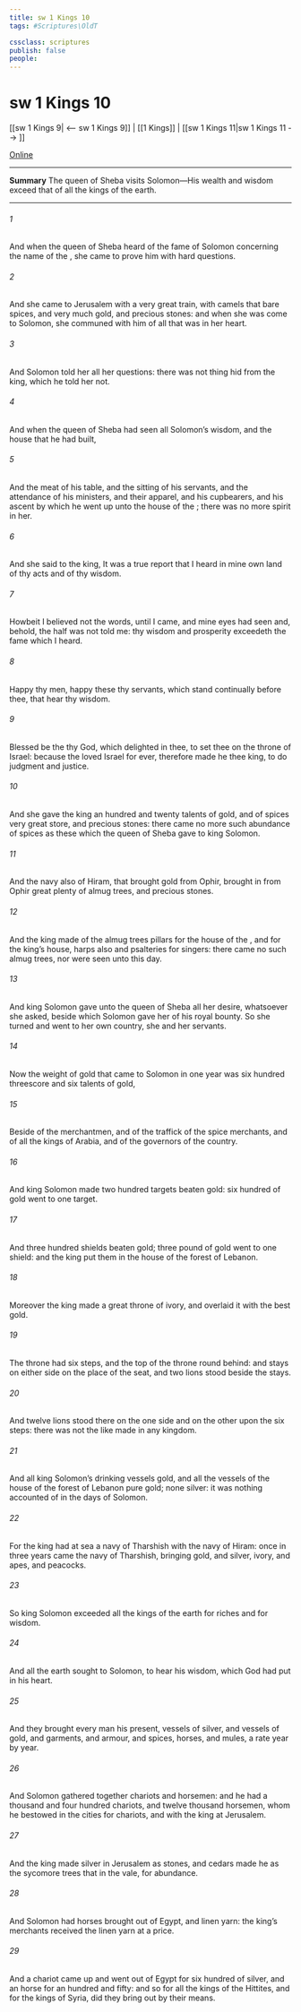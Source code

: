 ```yaml
---
title: sw 1 Kings 10
tags: #Scriptures\OldT

cssclass: scriptures
publish: false
people:
---
```


# sw 1 Kings 10
[[sw 1 Kings 9| <-- sw 1 Kings 9]] | [[1 Kings]] | [[sw 1 Kings 11|sw 1 Kings 11 --> ]]

[Online](https://churchofjesuschrist.org/study/scriptures/ot/1-kgs/10?lang=eng)

---
__Summary__
The queen of Sheba visits Solomon—His wealth and wisdom exceed that of all the kings of the earth.

---
###### 1 
And when the queen of Sheba heard of the fame of Solomon concerning the name of the , she came to prove him with hard questions.

###### 2 
And she came to Jerusalem with a very great train, with camels that bare spices, and very much gold, and precious stones: and when she was come to Solomon, she communed with him of all that was in her heart.

###### 3 
And Solomon told her all her questions: there was not  thing hid from the king, which he told her not.

###### 4 
And when the queen of Sheba had seen all Solomon’s wisdom, and the house that he had built,

###### 5 
And the meat of his table, and the sitting of his servants, and the attendance of his ministers, and their apparel, and his cupbearers, and his ascent by which he went up unto the house of the ; there was no more spirit in her.

###### 6 
And she said to the king, It was a true report that I heard in mine own land of thy acts and of thy wisdom.

###### 7 
Howbeit I believed not the words, until I came, and mine eyes had seen  and, behold, the half was not told me: thy wisdom and prosperity exceedeth the fame which I heard.

###### 8 
Happy  thy men, happy  these thy servants, which stand continually before thee,  that hear thy wisdom.

###### 9 
Blessed be the  thy God, which delighted in thee, to set thee on the throne of Israel: because the  loved Israel for ever, therefore made he thee king, to do judgment and justice.

###### 10 
And she gave the king an hundred and twenty talents of gold, and of spices very great store, and precious stones: there came no more such abundance of spices as these which the queen of Sheba gave to king Solomon.

###### 11 
And the navy also of Hiram, that brought gold from Ophir, brought in from Ophir great plenty of almug trees, and precious stones.

###### 12 
And the king made of the almug trees pillars for the house of the , and for the king’s house, harps also and psalteries for singers: there came no such almug trees, nor were seen unto this day.

###### 13 
And king Solomon gave unto the queen of Sheba all her desire, whatsoever she asked, beside  which Solomon gave her of his royal bounty. So she turned and went to her own country, she and her servants.

###### 14 
Now the weight of gold that came to Solomon in one year was six hundred threescore and six talents of gold,

###### 15 
Beside  of the merchantmen, and of the traffick of the spice merchants, and of all the kings of Arabia, and of the governors of the country.

###### 16 
And king Solomon made two hundred targets  beaten gold: six hundred  of gold went to one target.

###### 17 
And  three hundred shields  beaten gold; three pound of gold went to one shield: and the king put them in the house of the forest of Lebanon.

###### 18 
Moreover the king made a great throne of ivory, and overlaid it with the best gold.

###### 19 
The throne had six steps, and the top of the throne  round behind: and  stays on either side on the place of the seat, and two lions stood beside the stays.

###### 20 
And twelve lions stood there on the one side and on the other upon the six steps: there was not the like made in any kingdom.

###### 21 
And all king Solomon’s drinking vessels  gold, and all the vessels of the house of the forest of Lebanon  pure gold; none  silver: it was nothing accounted of in the days of Solomon.

###### 22 
For the king had at sea a navy of Tharshish with the navy of Hiram: once in three years came the navy of Tharshish, bringing gold, and silver, ivory, and apes, and peacocks.

###### 23 
So king Solomon exceeded all the kings of the earth for riches and for wisdom.

###### 24 
And all the earth sought to Solomon, to hear his wisdom, which God had put in his heart.

###### 25 
And they brought every man his present, vessels of silver, and vessels of gold, and garments, and armour, and spices, horses, and mules, a rate year by year.

###### 26 
And Solomon gathered together chariots and horsemen: and he had a thousand and four hundred chariots, and twelve thousand horsemen, whom he bestowed in the cities for chariots, and with the king at Jerusalem.

###### 27 
And the king made silver  in Jerusalem as stones, and cedars made he  as the sycomore trees that  in the vale, for abundance.

###### 28 
And Solomon had horses brought out of Egypt, and linen yarn: the king’s merchants received the linen yarn at a price.

###### 29 
And a chariot came up and went out of Egypt for six hundred  of silver, and an horse for an hundred and fifty: and so for all the kings of the Hittites, and for the kings of Syria, did they bring  out by their means.

